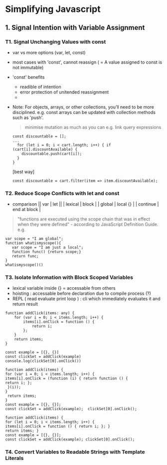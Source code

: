 # Simplifying Javascript

## 1. Signal Intention with Variable Assignment
### T1. Signal Unchanging Values with const
- var vs more options (var, let, const)
- most cases with 'const', cannot reassign ( = A value assigned to const is not immutable)
- 'const' benefits
  - readible of intention
  - error protection of unitended reassignment
  - 
- Note:
  For objects, arrays, or other collections, you’ll need to be more disciplined.
  e.g. const arrays can be updated with collection methods such as 'push'.
  > minimise mutation as much as you can
  > e.g. link query expressions
  ```
  const discountable = [];
  ...
    for (let i = 0; i < cart.length; i++) { if (cart[i].discountAvailable) {
      discountable.push(cart[i]);
    }
  }
  ```
  
  [best way]
  ```
  const discountable = cart.filter(item => item.discountAvailable);
  ```
  
  
### T2. Reduce Scope Conflicts with let and const
- comparison
|| var | let ||
| lexical | block |
| global | local {} |
| continue | end at block |

> "functions are executed using the scope chain that was in effect when they were defined" - according to JavaScript Definition Guide.
> e.g. 
  ```
  var scope = "I am global";
  function whatismyscope(){
     var scope = "I am just a local";
     function func() {return scope;}
     return func;
  }
  whatismyscope()()
  ```

### T3. Isolate Information with Block Scoped Variables
- lexical variable inside {} = accessable from others
- hoisting : accessable before declaration due to compile process (?)
- REPL ( read evaluate print loop ) : cli which immediately evaluates it and return result

```
function addClick(items: any) { 
    for (var i = 0; i < items.length; i++) { 
        items[i].onClick = function () { 
            return i; 
        }; 
    } 
    return items; 
} 

const example = [{}, {}]
const clickSet = addClick(example) 
console.log(clickSet[0].onClick())
```

```
function addClick(items) {
for (var i = 0; i < items.length; i++) {
items[i].onClick = (function (i) { return function () {
return i; };
 }(i));
}
 return items;
}
const example = [{}, {}];
const clickSet = addClick(example);  clickSet[0].onClick();
```

```
function addClick(items) {
for (let i = 0; i < items.length; i++) {
items[i].onClick = function () { return i; }; }
return items; }
const example = [{}, {}];
const clickSet = addClick(example); clickSet[0].onClick();
```

### T4. Convert Variables to Readable Strings with Template Literals


